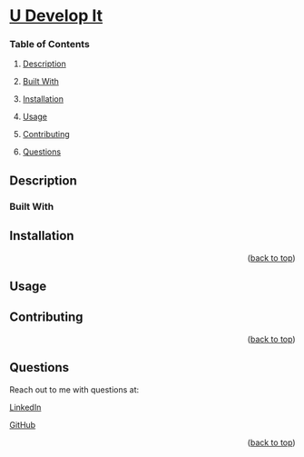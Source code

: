 
<div id="top"></div>



# [U Develop It](https://github.com/apatheticjedi/u-develop-it)

### Table of Contents

1. [Description](#description)
2. [Built With](#built-with)
3. [Installation](#installation)
4. [Usage](#usage)
5. [Contributing](#contributing)

7. [Questions](#questions)

## Description



### Built With

 

## Installation



<p align="right">(<a href="#top">back to top</a>)</p>

## Usage



## Contributing



<p align="right">(<a href="#top">back to top</a>)</p>



## Questions

Reach out to me with questions at:
<email>

[LinkedIn](https://www.linkedin.com/in/davidlundt)

[GitHub](https://github.com/apatheticjedi)



<p align="right">(<a href="#top">back to top</a>)</p>
